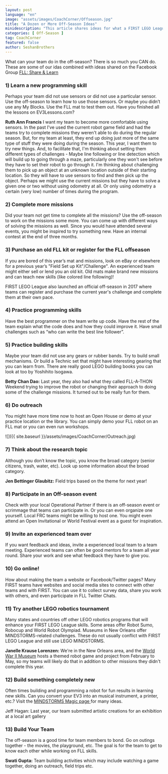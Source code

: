 ```yaml
---
layout: post
language: "en"
image: "assets/images/CoachCorner/Offseason.jpg"
title: "A Dozen or More Off-Season Ideas"
minidescription: "This article shares ideas for what a FIRST LEGO League can do in the off-season to improve their skills."
categories: [ Off-Season ]
tag: CoachCorner
featured: false
author: SeshanBrothers
---
```


What can your team do in the off-season?  There is so much you CAN do. These are some of our idas combined with ideas shared on the Facebook Group <a href="https://www.facebook.com/groups/FLLShareandLearn/">FLL: Share & Learn </a>

### 1) Learn a new programming skill
Perhaps your team did not use sensors or did not use a particular sensor.  Use the off-season to learn how to use those sensors.  Or maybe you didn’t use any My Blocks. Use the FLL mat to test them out. Have you finished all the lessons on EV3Lessons.com?

**Ruth Ann Francis**  I want my team to become more comfortable using sensors. In the past I've used the current robot game field and had the teams try to complete missions they weren't able to do during the regular season. But, for my team at least, they end up doing just more of the same type of stuff they were doing during the season. This year, I want them to try new things. And, to facilitate that, I'm thinking about setting them different types of challenges - Maybe line following or line detection which will build up to going through a maze, particularly one they won't see before they have to set their robot to go through it. I'm thinking about challenging them to pick up an object at an unknown location outside of their starting location. So they will have to use sensors to find and then pick up the object. Perhaps we might use the current missions but they have to solve a given one or two without using odometry at all. Or only using odometry a certain (very low) number of times during the program.

### 2) Complete more missions
Did your team not get time to complete all the missions?  Use the off-season to work on the missions some more.  You can come up with different ways of solving the missions as well. Since you would have attended several events, you might be inspired to try something new. Have an internal contest at the end of three months.

### 3) Purchase an old FLL kit or register for the FLL offseason
If you are bored of this year’s mat and missions, look on eBay or elsewhere for a previous year’s "Field Set up Kit"/Challenge".  An experienced team might either sell or lend you an old kit. Old mats make brand new missions and can teach new skills (like colored line following)!  

FIRST LEGO League also launched an official off-season in 2017 where teams can register and purchase the current year's challenge and complete them at their own pace.

### 4) Practice programming skills
Have the best programmer on the team write up code.  Have the rest of the team explain what the code does and how they could improve it.  Have small challenges such as “who can write the best line follower”.

### 5) Practice building skills
Maybe your team did not use any gears or rubber bands.  Try to build small mechanisms. Or build a Technic set that might have interesting gearing that you can learn from. There are really good LEGO building books you can look at too by Yoshihito Isogawa.

**Betty Chan Dao:** Last year, they also had what they called FLL-A-THON Weekend trying to improve the robot or changing their approach to doing some of the challenge missions. It turned out to be really fun for them.

### 6) Do outreach
You might have more time now to host an Open House or demo at your practice location or the library. You can simply demo your FLL robot on an FLL mat or you can even run workshops.  

![]({{ site.baseurl }}/assets/images/CoachCorner/Outreach.jpg)

### 7) Think about the research topic  
Although you don’t know the topic, you know the broad category (senior citizens, trash, water, etc).  Look up some information about the broad category.

**Jen Bettinger Glaubitz:** Field trips based on the theme for next year!

### 8) Participate in an Off-season event  
Check with your local Operational Partner if there is an off-season event or scrimmage that teams can participate in.  Or you can even organize one yourself. Local FRC teams might be willing to host one. You might even attend an Open Invitational or World Festival event as a guest for inspiration.

### 9) Invite an experienced team over
If you want feedback and ideas, invite a experienced local team to a team meeting.  Experienced teams can often be good mentors for a team all year round. Share your work and see what feedback they have to give you.

### 10) Go online!
How about making the team a website or Facebook/Twitter pages? Many FIRST teams have websites and social media sites to connect with other teams and with FIRST. You can use it to collect survey data, share you work with others, and even participate in FLL Twitter Chats.

### 11) Try another LEGO robotics tournament
Many states and countries off other LEGO robotics programs that will enhance your FIRST LEGO League skills. Some areas offer Robot Sumo, Robocup and World Robot Olympiad. Museums in New Orleans offer MINDSTORMS-related challenges. These do not usually conflict with FIRST LEGO League and still use LEGO MINDSTORMS.

**Janelle Krause Lorenzen:** We're in the New Orleans area, and the <a href="https://www.nationalww2museum.org/students-teachers/school-programs/robotics-challenge">World War II Museum</a> hosts a themed robot game and project from February to May, so my teams will likely do that in addition to other missions they didn't complete this year.

### 12) Build something completely new
Often times building and programming a robot for fun results in learning new skills. Can you convert your EV3 into an musical instrument, a printer, etc.? Visit the <a href="https://www.facebook.com/MINDSTORMSMAGIC">MINDSTORMS Magic page </a> for many ideas.

Jeff Hagan: Last year, our team submitted artistic creations for an exhibition at a local art gallery

### 13) Build Your Team
The off-season is a good time for team members to bond. Go on outings together - the movies, the playground, etc. The goal is for the team to get to know each other while working on FLL skills.

**Swati Gupta:** Team building activities which may include watching a game together, doing an outreach, field trips etc.
